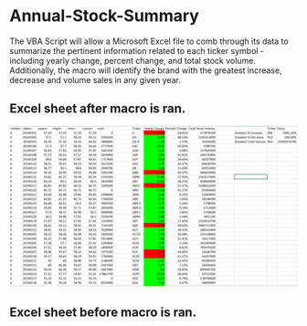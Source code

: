 # Annual-Stock-Summary
The VBA Script will allow a Microsoft Excel file to comb through its data to summarize the pertinent information related to each ticker symbol - including yearly change, percent change, and total stock volume. Additionally, the macro will identify the brand with the greatest increase, decrease and volume sales in any given year.

## Excel sheet after macro is ran.
![](https://github.com/MaxBrowning/Annual-Stock-Summary/blob/master/Full_Stock_2014.PNG)

## Excel sheet before macro is ran.
